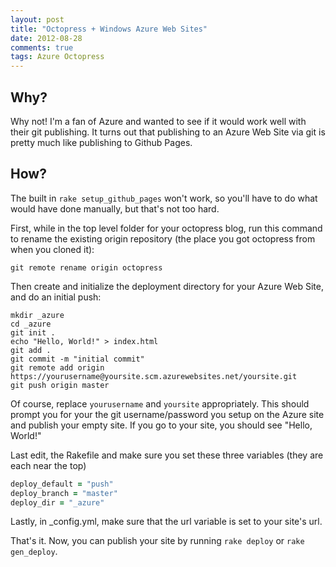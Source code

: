 ```yaml
---
layout: post
title: "Octopress + Windows Azure Web Sites"
date: 2012-08-28
comments: true
tags: Azure Octopress
---
```


## Why?

Why not!  I'm a fan of Azure and wanted to see if it would work well with their git publishing.  It turns out that publishing to an Azure Web Site via git is pretty much like publishing to Github Pages.

## How?

The built in `rake setup_github_pages` won't work, so you'll have to do what would have done manually, but that's not too hard.

First, while in the top level folder for your octopress blog, run this command to rename the existing origin repository (the place you got octopress from when you cloned it):

``` none
git remote rename origin octopress
```

Then create and initialize the deployment directory for your Azure Web Site, and do an initial push:

``` none
mkdir _azure
cd _azure
git init .
echo "Hello, World!" > index.html
git add .
git commit -m "initial commit"
git remote add origin https://yourusername@yoursite.scm.azurewebsites.net/yoursite.git
git push origin master
```

Of course, replace `yourusername` and `yoursite` appropriately. This should prompt you for your the git username/password you setup on the Azure site and publish your empty site.  If you go to your site, you should see "Hello, World!"

Last edit, the Rakefile and make sure you set these three variables (they are each near the top)

``` ruby
deploy_default = "push"
deploy_branch = "master"
deploy_dir = "_azure"
```

Lastly, in _config.yml, make sure that the url variable is set to your site's url.

That's it.  Now, you can publish your site by running `rake deploy` or `rake gen_deploy`.